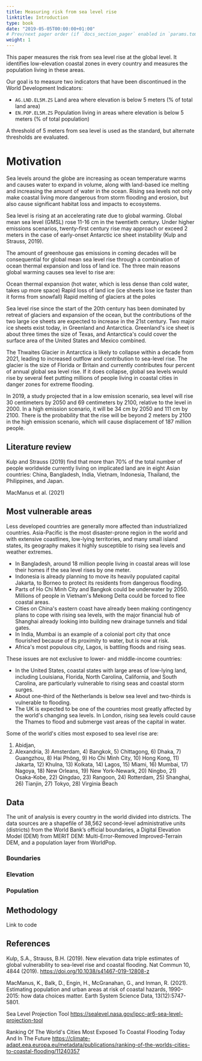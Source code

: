 ```yaml
---
title: Measuring risk from sea level rise
linktitle: Introduction
type: book
date: "2019-05-05T00:00:00+01:00"
# Prev/next pager order (if `docs_section_pager` enabled in `params.toml`)
weight: 1
---
```


This paper measures the risk from sea level rise at the global level. It identifies low-elevation coastal zones in every country and measures the population living in these areas.  

Our goal is to measure two indicators that have been discontinued in the World Development Indicators: 
* `AG.LND.EL5M.ZS` Land area where elevation is below 5 meters (% of total land area) 
* `EN.POP.EL5M.ZS` Population living in areas where elevation is below 5 meters (% of total population) 

A threshold of 5 meters from sea level is used as the standard, but alternate thresholds are evaluated.  

# Motivation 

Sea levels around the globe are increasing as ocean temperature warms and causes water to expand in volume, along with land-based ice melting and increasing the amount of water in the ocean. Rising sea levels not only make coastal living more dangerous from storm flooding and erosion, but also cause significant habitat loss and impacts to ecosystems.  

Sea level is rising at an accelerating rate due to global warming. Global mean sea level (GMSL) rose 11-16 cm in the twentieth century. Under higher emissions scenarios, twenty-first century rise may approach or exceed 2 meters in the case of early-onset Antarctic ice sheet instability (Kulp and Strauss, 2019).  

The amount of greenhouse gas emissions in coming decades will be consequential for global mean sea level rise through a combination of ocean thermal expansion and loss of land ice. The three main reasons global warming causes sea level to rise are:  

Ocean thermal expansion (hot water, which is less dense than cold water, takes up more space) 
Rapid loss of land ice (ice sheets lose ice faster than it forms from snowfall) 
Rapid melting of glaciers at the poles  

Sea level rise since the start of the 20th century has been dominated by retreat of glaciers and expansion of the ocean, but the contributions of the two large ice sheets are expected to increase in the 21st century. Two major ice sheets exist today, in Greenland and Antarctica. Greenland's ice sheet is about three times the size of Texas, and Antarctica's could cover the surface area of the United States and Mexico combined.  

The Thwaites Glacier in Antarctica is likely to collapse within a decade from 2021, leading to increased outflow and contribution to sea-level rise. The glacier is the size of Florida or Britain and currently contributes four percent of annual global sea level rise. If it does collapse, global sea levels would rise by several feet putting millions of people living in coastal cities in danger zones for extreme flooding. 

In 2019, a study projected that in a low emission scenario, sea level will rise 30 centimeters by 2050 and 69 centimeters by 2100, relative to the level in 2000. In a high emission scenario, it will be 34 cm by 2050 and 111 cm by 2100. There is the probability that the rise will be beyond 2 meters by 2100 in the high emission scenario, which will cause displacement of 187 million people. 

## Literature review 

Kulp and Strauss (2019) find that more than 70% of the total number of people worldwide currently living on implicated land are in eight Asian countries: China, Bangladesh, India, Vietnam, Indonesia, Thailand, the Philippines, and Japan. 

MacManus et al. (2021) 

## Most vulnerable areas

Less developed countries are generally more affected than industrialized countries. Asia-Pacific is the most disaster-prone region in the world and with extensive coastlines, low-lying territories, and many small island states, its geography makes it highly susceptible to rising sea levels and weather extremes.  

- In Bangladesh, around 18 million people living in coastal areas will lose their homes if the sea level rises by one meter.
- Indonesia is already planning to move its heavily populated capital Jakarta, to Borneo to protect its residents from dangerous flooding. 
- Parts of Ho Chi Minh City and Bangkok could be underwater by 2050. Millions of people in Vietnam's Mekong Delta could be forced to flee coastal areas. 
- Cities on China's eastern coast have already been making contingency plans to cope with rising sea levels, with the major financial hub of Shanghai already looking into building new drainage tunnels and tidal gates. 
- In India, Mumbai is an example of a colonial port city that once flourished because of its proximity to water, but is now at risk.  
- Africa's most populous city, Lagos, is battling floods and rising seas.  

These issues are not exclusive to lower- and middle-income countries: 
- In the United States, coastal states with large areas of low-lying land, including Louisiana, Florida, North Carolina, California, and South Carolina, are particularly vulnerable to rising seas and coastal storm surges. 
- About one-third of the Netherlands is below sea level and two-thirds is vulnerable to flooding.  
- The UK is expected to be one of the countries most greatly affected by the world's changing sea levels. In London, rising sea levels could cause the Thames to flood and submerge vast areas of the capital in water. 

Some of the world's cities most exposed to sea level rise are: 

1) Abidjan, 
2) Alexandria, 3) Amsterdam, 4) Bangkok, 5) Chittagong, 6) Dhaka, 7) Guangzhou, 8) Hai Phöng, 9) Ho Chi Minh City, 10) Hong Kong, 11) Jakarta, 12) Khulna, 13) Kolkata, 14) Lagos, 15) Miami, 16) Mumbai, 17) Nagoya, 18) New Orleans, 19) New York-Newark, 20) Ningbo, 21) Osaka-Kobe, 22) Qingdao, 23) Rangoon, 24) Rotterdam, 25) Shanghai, 26) Tianjin, 27) Tokyo, 28) Virginia Beach 

## Data 

The unit of analysis is every country in the world divided into districts. The data sources are a shapefile of 38,562 second-level administrative units (districts) from the World Bank’s official boundaries, a Digital Elevation Model (DEM) from MERIT DEM: Multi-Error-Removed Improved-Terrain DEM, and a population layer from WorldPop. 

### Boundaries 
### Elevation 
### Population 

## Methodology 

Link to code

## References

Kulp, S.A., Strauss, B.H. (2019). New elevation data triple estimates of global vulnerability to sea-level rise and coastal flooding. Nat Commun 10, 4844 (2019). https://doi.org/10.1038/s41467-019-12808-z 

MacManus, K., Balk, D., Engin, H., McGranahan, G., and Inman, R. (2021). Estimating population and urban areas at risk of coastal hazards, 1990-2015: how data choices matter. Earth System Science Data, 13(12):5747-5801. 

Sea Level Projection Tool https://sealevel.nasa.gov/ipcc-ar6-sea-level-projection-tool  

Ranking Of The World's Cities Most Exposed To Coastal Flooding Today And In The Future https://climate-adapt.eea.europa.eu/metadata/publications/ranking-of-the-worlds-cities-to-coastal-flooding/11240357  

